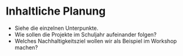 # Inhaltliche Planung



* Siehe die einzelnen Unterpunkte.
* Wie sollen die Projekte im Schuljahr aufeinander folgen?
* Welches Nachhaltigkeitsziel wollen wir als Beispiel im Workshop machen?



